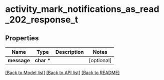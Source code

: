 # activity_mark_notifications_as_read_202_response_t

## Properties
Name | Type | Description | Notes
------------ | ------------- | ------------- | -------------
**message** | **char \*** |  | [optional] 

[[Back to Model list]](../README.md#documentation-for-models) [[Back to API list]](../README.md#documentation-for-api-endpoints) [[Back to README]](../README.md)


